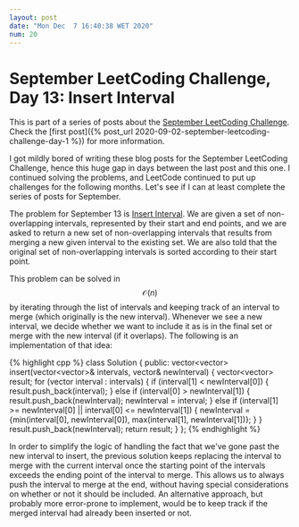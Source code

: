 ```yaml
---
layout: post
date: "Mon Dec  7 16:40:38 WET 2020"
num: 20
---
```


# September LeetCoding Challenge, Day 13: Insert Interval

<div class="message" markdown="1">

This is part of a series of posts about the [September LeetCoding
Challenge][september-challenge]. Check the [first post]({% post_url
2020-09-02-september-leetcoding-challenge-day-1 %}) for more information.

</div>

I got mildly bored of writing these blog posts for the September LeetCoding
Challenge, hence this huge gap in days between the last post and this one. I
continued solving the problems, and LeetCode continued to put up challenges for
the following months. Let's see if I can at least complete the series of posts
for September.

The problem for September 13 is [Insert Interval][problem]. We are given a set
of non-overlapping intervals, represented by their start and end points, and we
are asked to return a new set of non-overlapping intervals that results from
merging a new given interval to the existing set. We are also told that the
original set of non-overlapping intervals is sorted according to their start
point.

This problem can be solved in $$\mathcal{O}(n)$$ by iterating through the list
of intervals and keeping track of an interval to merge (which originally is the
new interval). Whenever we see a new interval, we decide whether we want to
include it as is in the final set or merge with the new interval (if it
overlaps). The following is an implementation of that idea:

{% highlight cpp %}
class Solution {
public:
  vector<vector<int>>
  insert(vector<vector<int>>& intervals, vector<int>& newInterval) {
    vector<vector<int>> result;
    for (vector<int> interval : intervals) {
      if (interval[1] < newInterval[0]) {
        result.push_back(interval);
      } else if (interval[0] > newInterval[1]) {
        result.push_back(newInterval);
        newInterval = interval;
      } else if (interval[1] >= newInterval[0] ||
                 interval[0] <= newInterval[1]) {
        newInterval = {min(interval[0], newInterval[0]),
                       max(interval[1], newInterval[1])};
      }
    }
    result.push_back(newInterval);
    return result;
  }
};
{% endhighlight %}

In order to simplify the logic of handling the fact that we've gone past the new
interval to insert, the previous solution keeps replacing the interval to merge
with the current interval once the starting point of the intervals exceeds the
ending point of the interval to merge. This allows us to always push the
interval to merge at the end, without having special considerations on whether
or not it should be included. An alternative approach, but probably more
error-prone to implement, would be to keep track if the merged interval had
already been inserted or not.

[problem]: https://leetcode.com/problems/insert-interval/
[september-challenge]: https://leetcode.com/explore/challenge/card/september-leetcoding-challenge/
